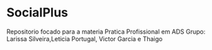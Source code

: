 # SocialPlus
Repositorio focado para a materia Pratica Profissional em ADS 
Grupo: Larissa Silveira,Leticia Portugal, Victor Garcia e Thaigo
